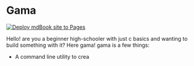 # Gama

[![Deploy mdBook site to Pages](https://github.com/ken-morel/gama/actions/workflows/mdbook.yml/badge.svg)](https://github.com/ken-morel/gama/actions/workflows/mdbook.yml)

Hello! are you a beginner high-schooler with just c basics and wanting to build something with it? Here gama!
gama is a few things:

- A command line utility to crea
